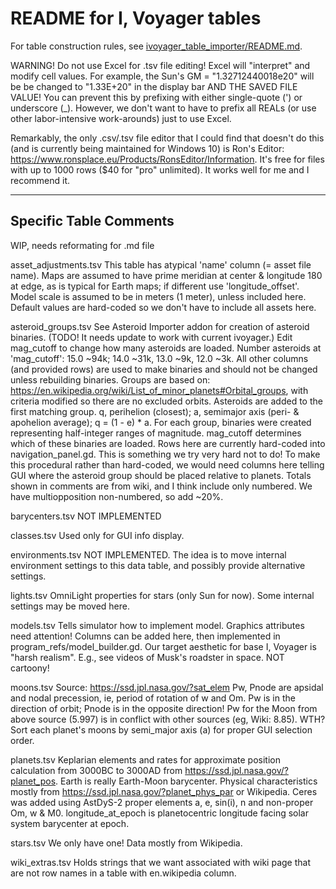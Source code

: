 # README for I, Voyager tables

For table construction rules, see [ivoyager_table_importer/README.md](https://github.com/ivoyager/ivoyager_table_importer/blob/master/README.md).

WARNING! Do not use Excel for .tsv file editing! Excel will "interpret" and modify cell values. For example, the Sun's GM = "1.32712440018e20" will be be changed to "1.33E+20" in the display bar AND THE SAVED FILE VALUE! You can prevent this by prefixing with either single-quote (') or underscore (_). However, we don't want to have to prefix all REALs (or use other labor-intensive work-arounds) just to use Excel.

Remarkably, the only .csv/.tsv file editor that I could find that doesn't do this (and is currently being maintained for Windows 10) is Ron's Editor: https://www.ronsplace.eu/Products/RonsEditor/Information. It's free for files with up to 1000 rows ($40 for "pro" unlimited). It works well for me and I recommend it.


*******************************************************************************
## Specific Table Comments

WIP, needs reformating for .md file

asset_adjustments.tsv
This table has atypical 'name' column (= asset file name).
Maps are assumed to have prime meridian at center & longitude 180 at edge, as
is typical for Earth maps; if different use 'longitude_offset'.
Model scale is assumed to be in meters (1 meter), unless included here.
Default values are hard-coded so we don't have to include all assets here.

asteroid_groups.tsv
See Asteroid Importer addon for creation of asteroid binaries. (TODO! It needs
update to work with current ivoyager.)
Edit mag_cutoff to change how many asteroids are loaded. Number asteroids at
'mag_cutoff': 15.0 ~94k; 14.0 ~31k, 13.0 ~9k, 12.0 ~3k.
All other columns (and provided rows) are used to make binaries and should not
be changed unless rebuilding binaries. 
Groups are based on:
https://en.wikipedia.org/wiki/List_of_minor_planets#Orbital_groups,
with criteria modified so there are no excluded orbits.
Asteroids are added to the first matching group. q, perihelion (closest); a,
semimajor axis (peri- & apohelion average); q = (1 - e) * a.
For each group, binaries were created representing half-integer ranges of
magnitude. mag_cutoff determines which of these binaries are loaded.
Rows here are currently hard-coded into navigation_panel.gd. This is something
we try very hard not to do! To make this procedural rather than hard-coded, we
would need columns here telling GUI where the asteroid group should be placed
relative to planets.
Totals shown in comments are from wiki, and I think include only numbered. We
have multiopposition non-numbered, so add ~20%.

barycenters.tsv
NOT IMPLEMENTED

classes.tsv
Used only for GUI info display.

environments.tsv
NOT IMPLEMENTED. The idea is to move internal environment settings to this data
table, and possibly provide alternative settings.

lights.tsv
OmniLight properties for stars (only Sun for now). Some internal settings may
be moved here.

models.tsv
Tells simulator how to implement model.
Graphics attributes need attention! Columns can be added here, then implemented
in program_refs/model_builder.gd. Our target aesthetic for base I, Voyager is
"harsh realism". E.g., see videos of Musk's roadster in space. NOT cartoony!

moons.tsv
Source: https://ssd.jpl.nasa.gov/?sat_elem
Pw, Pnode are apsidal and nodal precession, ie, period of rotation of w and Om.
Pw is in the direction of orbit; Pnode is in the opposite direction!
Pw for the Moon from above source (5.997) is in conflict with other sources
(eg, Wiki: 8.85). WTH?
Sort each planet's moons by semi_major axis (a) for proper GUI selection order.

planets.tsv
Keplarian elements and rates for approximate position calculation from 3000BC
to 3000AD from https://ssd.jpl.nasa.gov/?planet_pos. Earth is really Earth-Moon
barycenter.
Physical characteristics mostly from https://ssd.jpl.nasa.gov/?planet_phys_par
or Wikipedia.
Ceres was added using AstDyS-2 proper elements a, e, sin(i), n and non-proper
Om, w & M0.
longitude_at_epoch is planetocentric longitude facing solar system barycenter
at epoch.

stars.tsv
We only have one! Data mostly from Wikipedia.

wiki_extras.tsv
Holds strings that we want associated with wiki page that are not row names in
a table with en.wikipedia column.

